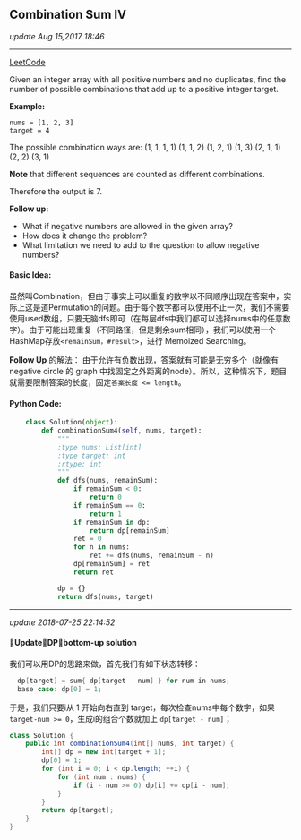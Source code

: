 ## Combination Sum IV
_update Aug 15,2017  18:46_

---
[LeetCode](https://leetcode.com/problems/combination-sum-iv/description/)


Given an integer array with all positive numbers and no duplicates, find the number of possible combinations that add up to a positive integer target.

**Example:**

    nums = [1, 2, 3]
    target = 4

The possible combination ways are:
(1, 1, 1, 1)
(1, 1, 2)
(1, 2, 1)
(1, 3)
(2, 1, 1)
(2, 2)
(3, 1)

**Note** that different sequences are counted as different combinations.

Therefore the output is 7.

**Follow up:**
*  What if negative numbers are allowed in the given array?
*  How does it change the problem?
*  What limitation we need to add to the question to allow negative numbers?

#### Basic Idea:
虽然叫Combination，但由于事实上可以重复的数字以不同顺序出现在答案中，实际上这是道Permutation的问题。由于每个数字都可以使用不止一次，我们不需要使用used数组，只要无脑dfs即可（在每层dfs中我们都可以选择nums中的任意数字）。由于可能出现重复（不同路径，但是剩余sum相同），我们可以使用一个HashMap存放`<remainSum，#result>`，进行 Memoized Searching。

**Follow Up** 的解法：
由于允许有负数出现，答案就有可能是无穷多个（就像有 negative circle 的 graph 中找固定之外距离的node）。所以，这种情况下，题目就需要限制答案的长度，固定`答案长度 <= length`。

#### Python Code:
```python
    class Solution(object):
        def combinationSum4(self, nums, target):
            """
            :type nums: List[int]
            :type target: int
            :rtype: int
            """
            def dfs(nums, remainSum):
                if remainSum < 0:
                    return 0
                if remainSum == 0:
                    return 1
                if remainSum in dp:
                    return dp[remainSum]
                ret = 0
                for n in nums:
                    ret += dfs(nums, remainSum - n)
                dp[remainSum] = ret
                return ret

            dp = {}
            return dfs(nums, target)
```

---
_update 2018-07-25 22:14:52_

#### Update：DP，bottom-up solution
我们可以用DP的思路来做，首先我们有如下状态转移：
```java
  dp[target] = sum{ dp[target - num] } for num in nums;
  base case: dp[0] = 1;
```
于是，我们只要i从 1 开始向右直到 target，每次检查nums中每个数字，如果`target-num >= 0`，生成i的组合个数就加上 `dp[target - num]`；

```java
class Solution {
    public int combinationSum4(int[] nums, int target) {
        int[] dp = new int[target + 1];
        dp[0] = 1;
        for (int i = 0; i < dp.length; ++i) {
            for (int num : nums) {
                if (i - num >= 0) dp[i] += dp[i - num];
            }
        }
        return dp[target];
    }
}
```
